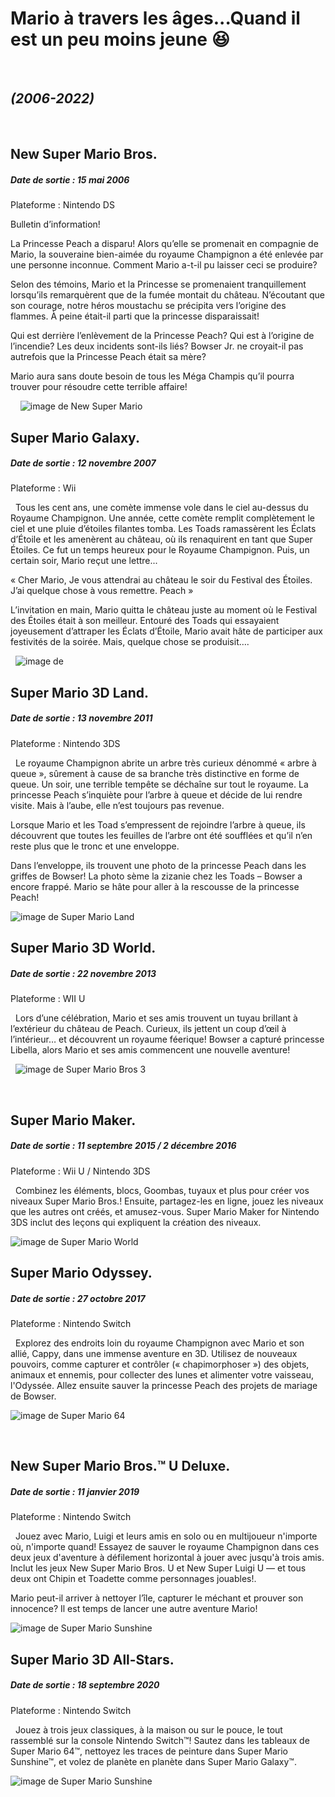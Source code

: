 # Mario à travers les âges...Quand il est un peu moins jeune 😆
&nbsp;
## _(2006-2022)_
&nbsp;
## New Super Mario Bros.
##### Date de sortie : 15 mai 2006
Plateforme : Nintendo DS
&nbsp;


Bulletin d’information!

La Princesse Peach a disparu! Alors qu’elle se promenait en compagnie de Mario, la souveraine bien-aimée du royaume Champignon a été enlevée par une personne inconnue. Comment Mario a-t-il pu laisser ceci se produire?

Selon des témoins, Mario et la Princesse se promenaient tranquillement lorsqu’ils remarquèrent que de la fumée montait du château. N’écoutant que son courage, notre héros moustachu se précipita vers l’origine des flammes. À peine était-il parti que la princesse disparaissait!

Qui est derrière l’enlèvement de la Princesse Peach? Qui est à l’origine de l’incendie? Les deux incidents sont-ils liés? Bowser Jr. ne croyait-il pas autrefois que la Princesse Peach était sa mère?

Mario aura sans doute besoin de tous les Méga Champis qu’il pourra trouver pour résoudre cette terrible affaire!


&nbsp;
&nbsp;
![image de New Super Mario](https://mario.nintendo.com/static/f89dd8fb06eb857befd143a30b30f10b/a25bf/screen-3.jpg)
&nbsp;
## Super Mario Galaxy.
##### Date de sortie : 12 novembre 2007
Plateforme : Wii

&nbsp;
Tous les cent ans, une comète immense vole dans le ciel au-dessus du Royaume Champignon. Une année, cette comète remplit complètement le ciel et une pluie d’étoiles filantes tomba. Les Toads ramassèrent les Éclats d’Étoile et les amenèrent au château, où ils renaquirent en tant que Super Étoiles. Ce fut un temps heureux pour le Royaume Champignon. Puis, un certain soir, Mario reçut une lettre...

« Cher Mario,
Je vous attendrai au château le soir du Festival des Étoiles. J’ai quelque chose à vous remettre.
Peach »

L’invitation en main, Mario quitta le château juste au moment où le Festival des Étoiles était à son meilleur. Entouré des Toads qui essayaient joyeusement d’attraper les Éclats d’Étoile, Mario avait hâte de participer aux festivités de la soirée. Mais, quelque chose se produisit….

&nbsp;
![image de ](https://mario.nintendo.com/static/13a95c01340e9b2250270dc363665a28/a25bf/screen-3.jpg)
&nbsp;
## Super Mario 3D Land.
##### Date de sortie : 13 novembre 2011
Plateforme : Nintendo 3DS

&nbsp;
Le royaume Champignon abrite un arbre très curieux dénommé « arbre à queue », sûrement à cause de sa branche très distinctive en forme de queue. Un soir, une terrible tempête se déchaîne sur tout le royaume. La princesse Peach s’inquiète pour l’arbre à queue et décide de lui rendre visite. Mais à l’aube, elle n’est toujours pas revenue.

Lorsque Mario et les Toad s’empressent de rejoindre l’arbre à queue, ils découvrent que toutes les feuilles de l’arbre ont été soufflées et qu’il n’en reste plus que le tronc et une enveloppe.

Dans l’enveloppe, ils trouvent une photo de la princesse Peach dans les griffes de Bowser! La photo sème la zizanie chez les Toads – Bowser a encore frappé. Mario se hâte pour aller à la rescousse de la princesse Peach!


![image de Super Mario Land](https://mario.nintendo.com/static/f64262793d8910b7bf060b954f3d74d9/a25bf/screen-3.jpg)

## Super Mario 3D World.
##### Date de sortie : 22 novembre 2013
Plateforme : WII U

&nbsp;
Lors d’une célébration, Mario et ses amis trouvent un tuyau brillant à l’extérieur du château de Peach. Curieux, ils jettent un coup d’œil à l’intérieur… et découvrent un royaume féerique! Bowser a capturé princesse Libella, alors Mario et ses amis commencent une nouvelle aventure!

&nbsp;
![image de Super Mario Bros 3](https://mario.nintendo.com/static/75f4be3a3b0b39e90f46af65be908238/a25bf/screen-3.jpg)

&nbsp;
## Super Mario Maker.
##### Date de sortie : 11 septembre 2015 / 2 décembre 2016
Plateforme : Wii U / Nintendo 3DS

&nbsp;
Combinez les éléments, blocs, Goombas, tuyaux et plus pour créer vos niveaux Super Mario Bros.! Ensuite, partagez-les en ligne, jouez les niveaux que les autres ont créés, et amusez-vous. Super Mario Maker for Nintendo 3DS inclut des leçons qui expliquent la création des niveaux.
&nbsp;

![image de Super Mario World](https://mario.nintendo.com/static/ad50f1b0bad8258618651a23ceb5c648/a25bf/screen-3.jpg)
&nbsp;
## Super Mario Odyssey.
##### Date de sortie : 27 octobre 2017
Plateforme : Nintendo Switch

&nbsp;
Explorez des endroits loin du royaume Champignon avec Mario et son allié, Cappy, dans une immense aventure en 3D. Utilisez de nouveaux pouvoirs, comme capturer et contrôler (« chapimorphoser ») des objets, animaux et ennemis, pour collecter des lunes et alimenter votre vaisseau, l'Odyssée. Allez ensuite sauver la princesse Peach des projets de mariage de Bowser.

![image de Super Mario 64](https://mario.nintendo.com/static/fb22d275468aa2fca6714292d49a94f9/a25bf/screen-3.jpg)

&nbsp;
## New Super Mario Bros.™ U Deluxe.
##### Date de sortie :  11 janvier 2019
Plateforme : Nintendo Switch

&nbsp;
Jouez avec Mario, Luigi et leurs amis en solo ou en multijoueur n'importe où, n'importe quand! Essayez de sauver le royaume Champignon dans ces deux jeux d'aventure à défilement horizontal à jouer avec jusqu'à trois amis. Inclut les jeux New Super Mario Bros. U et New Super Luigi U — et tous deux ont Chipin et Toadette comme personnages jouables!.

Mario peut-il arriver à nettoyer l’île, capturer le méchant et prouver son innocence? Il est temps de lancer une autre aventure Mario!

![image de Super Mario Sunshine](https://mario.nintendo.com/static/4255686a9bc459dbb3fe6e0dc84f03b2/a25bf/screen-3.jpg)
&nbsp;


## Super Mario 3D All-Stars.
##### Date de sortie :  18 septembre 2020
Plateforme : Nintendo Switch

&nbsp;
Jouez à trois jeux classiques, à la maison ou sur le pouce, le tout rassemblé sur la console Nintendo Switch™! Sautez dans les tableaux de Super Mario 64™, nettoyez les traces de peinture dans Super Mario Sunshine™, et volez de planète en planète dans Super Mario Galaxy™.

![image de Super Mario Sunshine](https://mario.nintendo.com/static/97fb40b61d61fc0d2bc9f441316f5537/24ce1/screen-3.jpg)
